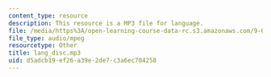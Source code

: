 ```yaml
---
content_type: resource
description: This resource is a MP3 file for language.
file: /media/https%3A/open-learning-course-data-rc.s3.amazonaws.com/9-00sc-introduction-to-psychology-fall-2011/d5adcb19ef26a39e2de7c3a6ec704258_lang_disc.mp3
file_type: audio/mpeg
resourcetype: Other
title: lang_disc.mp3
uid: d5adcb19-ef26-a39e-2de7-c3a6ec704258
---
```

